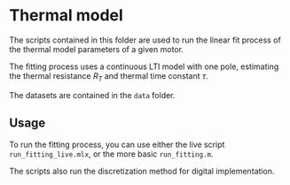 # Thermal model

The scripts contained in this folder are used to run the linear fit process of the thermal model parameters of a given motor.

The fitting process uses a continuous LTI model with one pole, estimating the thermal resistance $R_T$ and thermal time constant $\tau$.

The datasets are contained in the `data` folder.

## Usage
To run the fitting process, you can use either the live script `run_fitting_live.mlx`, or the more basic `run_fitting.m`.

The scripts also run the discretization method for digital implementation.